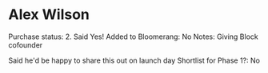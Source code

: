 # Alex Wilson

Purchase status: 2. Said Yes!
Added to Bloomerang: No
Notes: Giving Block cofounder

Said he'd be happy to share this out on launch day
Shortlist for Phase 1?: No